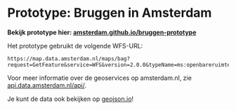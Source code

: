 # Prototype: Bruggen in Amsterdam

__Bekijk prototype hier: [amsterdam.github.io/bruggen-prototype](https://amsterdam.github.io/bruggen-prototype)__

Het prototype gebruikt de volgende WFS-URL:

    https://map.data.amsterdam.nl/maps/bag?request=GetFeature&service=WFS&version=2.0.0&typeName=ms:openbareruimte&outputFormat=geojson&srsName=EPSG:4326&Filter=%3CFilter%3E%3CPropertyIsEqualTo%3E%3CPropertyName%3Eopr_type%3C%2FPropertyName%3E%3CLiteral%3EKunstwerk%3C%2FLiteral%3E%3C%2FPropertyIsEqualTo%3E%3C%2FFilter%3E

Voor meer informatie over de geoservices op amsterdam.nl, zie [api.data.amsterdam.nl/api/](https://api.data.amsterdam.nl/api/).

Je kunt de data ook bekijken op  [geojson.io](http://geojson.io/#data=data:text/x-url,https%3A%2F%2Fmap.data.amsterdam.nl%2Fmaps%2Fbag%3Frequest%3DGetFeature%26service%3DWFS%26version%3D2.0.0%26typeName%3Dms%3Aopenbareruimte%26outputFormat%3Dgeojson%26srsName%3DEPSG%3A4326%26Filter%3D%253CFilter%253E%253CPropertyIsEqualTo%253E%253CPropertyName%253Eopr_type%253C%252FPropertyName%253E%253CLiteral%253EKunstwerk%253C%252FLiteral%253E%253C%252FPropertyIsEqualTo%253E%253C%252FFilter%253E)!

